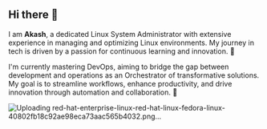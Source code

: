 ## Hi there 👋

I am **Akash**, a dedicated Linux System Administrator with extensive experience in managing and optimizing Linux environments. My journey in tech is driven by a passion for continuous learning and innovation. 🎯

I'm currently mastering DevOps, aiming to bridge the gap between development and operations as an Orchestrator of transformative solutions. My goal is to streamline workflows, enhance productivity, and drive innovation through automation and collaboration. 🚀

![Uploading red-hat-enterprise-linux-red-hat-linux-fedora-linux-40802fb18c92ae98eca73aac565b4032.png…]()




